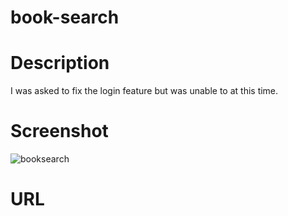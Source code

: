 # book-search

# Description
I was asked to fix the login feature but was unable to at this time.

# Screenshot
![booksearch](https://github.com/user-attachments/assets/4f8a2dec-ceec-41c3-ba60-b8309c24bdd7)

# URL

